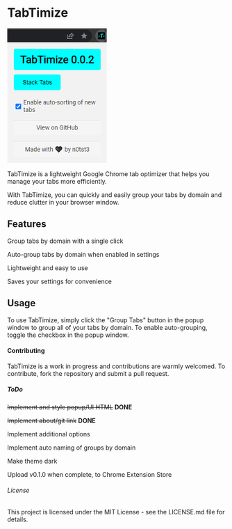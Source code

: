 # TabTimize

 ![TabTimize](TabTimize.png)


TabTimize is a lightweight Google Chrome tab optimizer that helps you manage your tabs more efficiently. 

With TabTimize, you can quickly and easily group your tabs by domain and reduce clutter in your browser window.


## Features

Group tabs by domain with a single click

Auto-group tabs by domain when enabled in settings

Lightweight and easy to use

Saves your settings for convenience

## Usage

To use TabTimize, simply click the "Group Tabs" button in the popup window to group all of your tabs by domain. To enable auto-grouping, toggle the checkbox in the popup window.

#### Contributing

TabTimize is a work in progress and contributions are warmly welcomed. To contribute, fork the repository and submit a pull request.

##### ToDo
~~Implement and style popup/UI HTML~~ **DONE**

~~Implement about/git link~~ **DONE**

Implement additional options

Implement auto naming of groups by domain

Make theme dark

Upload v0.1.0 when complete, to Chrome Extension Store

###### License
This project is licensed under the MIT License - see the LICENSE.md file for details.
